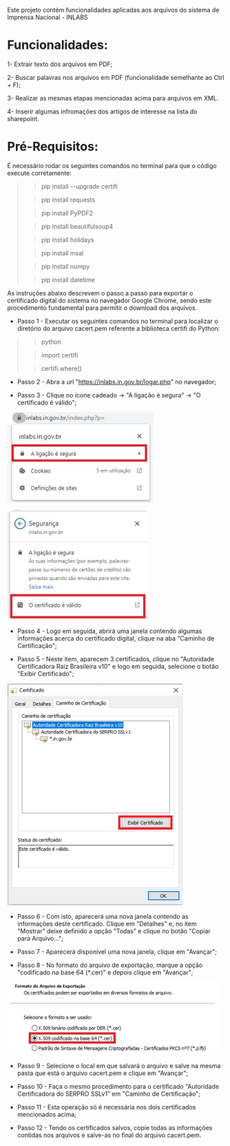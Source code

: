 Este projeto contém funcionalidades aplicadas aos arquivos do sistema de Imprensa Nacional - INLABS

# __Funcionalidades__:

1- Extrair texto dos arquivos em PDF;

2- Buscar palavras nos arquivos em PDF (funcionalidade semelhante ao Ctrl + F);

3- Realizar as mesmas etapas mencionadas acima para arquivos em XML.

4- Inserir algumas infromações dos artigos de interesse na lista do sharepoint.

# __Pré-Requisitos__:

É necessário rodar os seguintes comandos no terminal para que o código execute corretamente: 
>>pip install --upgrade certifi
>
>>pip install requests
>
>>pip install PyPDF2
>
>>pip install beautifulsoup4
>
>>pip install holidays
>
>>pip install msal
>
>>pip install numpy
>
>>pip install datetime

As instruções abaixo descrevem o passo a passo para exportar o certificado digital do sistema no navegador Google Chrome, 
sendo este procedimento fundamental para permitir o download dos arquivos.

* Passo 1 - Executar os seguintes comandos no terminal para localizar o diretório do arquivo cacert.pem referente a
biblioteca certifi do Python:

>>python
>
>>import certifi
>
>>certifi.where()

* Passo 2 - Abra a url "https://inlabs.in.gov.br/logar.php" no navegador;

* Passo 3 - Clique no ícone cadeado -> "A ligação é segura" -> "O certificado é válido";
  
![Alt text](imagens/Imagem1.jpg)

![Alt text](imagens/Imagem2.jpg)

* Passo 4 - Logo em seguida, abrirá uma janela contendo algumas informações acerca do certificado digital,
clique na aba "Caminho de Certificação";

* Passo 5 - Neste item, aparecem 3 certificados, clique no "Autoridade Certificadora Raiz Brasileira v10" e logo em seguida, 
selecione o botão "Exibir Certificado";

![Alt text](imagens/Imagem3.png)

* Passo 6 - Com isto, aparecerá uma nova janela contendo as informações deste certificado. Clique em "Detalhes" e, no item 
"Mostrar" deixe definido a opção "Todas" e clique no botão "Copiar para Arquivo...";

* Passo 7 - Aparecerá disponível uma nova janela, clique em "Avançar";

* Passo 8 - No formato do arquivo de exportação, marque a opção "codificado na base 64 (*.cer)" e depois clique em 
"Avançar";

![Alt text](imagens/Imagem5.jpg)

* Passo 9 - Selecione o local em que salvará o arquivo e salve na mesma pasta que está o arquivo cacert.pem e clique em 
"Avançar";

* Passo 10 - Faça o mesmo procedimento para o certificado "Autoridade Certificadora do SERPRO SSLv1" em "Caminho de
Certificação";

* Passo 11 - Esta operação só é necessária nos dois certificados mencionados acima;

* Passo 12 - Tendo os certificados salvos, copie todas as informações contidas nos arquivos e salve-as no final do arquivo
cacert.pem.